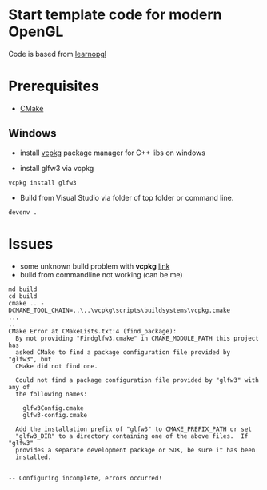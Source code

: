 # Start template code for modern OpenGL 

Code is based from  [learnopgl](https://learnopengl.com/)


# Prerequisites

* [CMake](https://cmake.org/)

## Windows

* install [vcpkg](https://github.com/Microsoft/vcpkg)  package manager for C++ libs on windows 

* install glfw3 via vcpkg
```
vcpkg install glfw3
```

* Build from Visual Studio via folder of top folder or command line.
```
devenv .
```


# Issues 

* some unknown build problem with **vcpkg** [link](https://developercommunity.visualstudio.com/content/problem/209503/parameter-name-pathvalue-cannot-be-null-parameter.html)
* build from commandline not working (can be me)
```
md build
cd build
cmake .. -DCMAKE_TOOL_CHAIN=..\..\vcpkg\scripts\buildsystems\vcpkg.cmake
...
..
CMake Error at CMakeLists.txt:4 (find_package):
  By not providing "Findglfw3.cmake" in CMAKE_MODULE_PATH this project has
  asked CMake to find a package configuration file provided by "glfw3", but
  CMake did not find one.

  Could not find a package configuration file provided by "glfw3" with any of
  the following names:

    glfw3Config.cmake
    glfw3-config.cmake

  Add the installation prefix of "glfw3" to CMAKE_PREFIX_PATH or set
  "glfw3_DIR" to a directory containing one of the above files.  If "glfw3"
  provides a separate development package or SDK, be sure it has been
  installed.


-- Configuring incomplete, errors occurred!
```